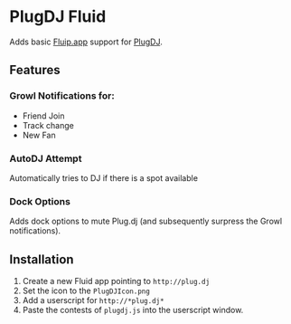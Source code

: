 # PlugDJ Fluid
Adds basic [Fluip.app](http://fluidapp.com/) support for
[PlugDJ](http://plug.dj). 

## Features
### Growl Notifications for: 
- Friend Join
- Track change
- New Fan

### AutoDJ Attempt
Automatically tries to DJ if there is a spot available

### Dock Options
Adds dock options to mute Plug.dj (and subsequently surpress the
Growl notifications).

## Installation

1) Create a new Fluid app pointing to `http://plug.dj`
2) Set the icon to the `PlugDJIcon.png`
3) Add a userscript for `http://*plug.dj*`
4) Paste the contests of `plugdj.js` into the userscript window.

